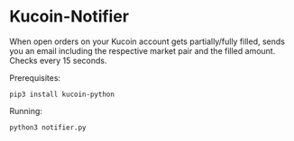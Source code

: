 # Kucoin-Notifier

When open orders on your Kucoin account gets partially/fully filled, sends you an email including the respective market pair and the filled amount. Checks every 15 seconds.

Prerequisites: 
```
pip3 install kucoin-python
```

Running:

`python3 notifier.py`



